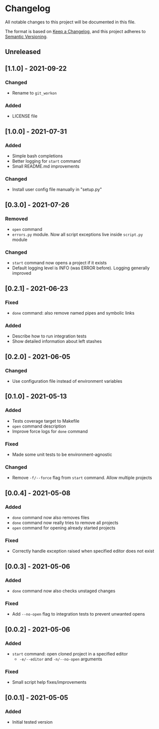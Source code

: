 # Changelog
All notable changes to this project will be documented in this file.

The format is based on [Keep a Changelog](https://keepachangelog.com/en/1.0.0/),
and this project adheres to [Semantic Versioning](https://semver.org/spec/v2.0.0.html).

## Unreleased


## [1.1.0] - 2021-09-22
### Changed
* Rename to `git_workon`

### Added
* LICENSE file

## [1.0.0] - 2021-07-31
### Added
* Simple bash completions
* Better logging for `start` command
* Small README.md improvements

### Changed
* Install user config file manually in "setup.py"

## [0.3.0] - 2021-07-26
### Removed
* `open` command
* `errors.py` module. Now all script exceptions live inside `script.py` module

### Changed
* `start` command now opens a project if it exists
* Default logging level is INFO (was ERROR before). Logging generally improved

## [0.2.1] - 2021-06-23
### Fixed
* `done` command: also remove named pipes and symbolic links

### Added
* Describe how to run integration tests
* Show detailed information about left stashes

## [0.2.0] - 2021-06-05
### Changed
* Use configuration file instead of environment variables

## [0.1.0] - 2021-05-13
### Added
* Tests coverage target to Makefile
* `open` command description
* Improve force logs for `done` command

### Fixed
* Made some unit tests to be environment-agnostic

### Changed
* Remove `-f/--force` flag from `start` command. Allow multiple projects

## [0.0.4] - 2021-05-08
### Added
* `done` command now also removes files
* `done` command now really tries to remove all projects
* `open` command for opening already started projects

### Fixed
* Correctly handle exception raised when specified editor does not exist

## [0.0.3] - 2021-05-06
### Added
* `done` command now also checks unstaged changes

### Fixed
* Add `--no-open` flag to integration tests to prevent unwanted opens

## [0.0.2] - 2021-05-06
### Added
* `start` command: open cloned project in a specified editor
  * `-e/--editor` and `-n/--no-open` arguments

### Fixed
* Small script help fixes/improvements

## [0.0.1] - 2021-05-05
### Added
* Initial tested version
